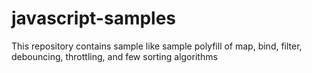 # javascript-samples
This repository contains sample like sample polyfill of map, bind, filter, debouncing, throttling, and few sorting algorithms 
